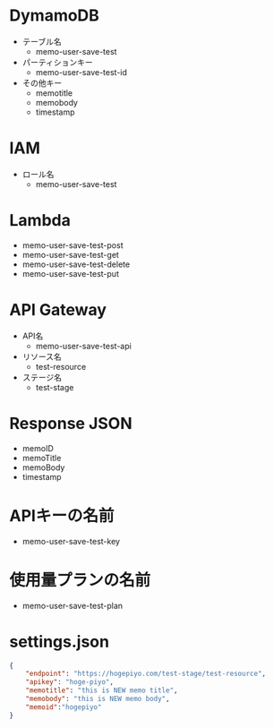# DymamoDB
-  テーブル名
    - memo-user-save-test
- パーティションキー
    - memo-user-save-test-id
- その他キー
    - memotitle
    - memobody
    - timestamp
# IAM
- ロール名
    - memo-user-save-test

# Lambda
- memo-user-save-test-post
- memo-user-save-test-get
- memo-user-save-test-delete
- memo-user-save-test-put

# API Gateway
- API名
    - memo-user-save-test-api
- リソース名
    - test-resource
- ステージ名
    - test-stage


# Response JSON
- memoID
- memoTitle
- memoBody
- timestamp

# APIキーの名前
- memo-user-save-test-key

# 使用量プランの名前
- memo-user-save-test-plan

# settings.json
~~~json
{
    "endpoint": "https://hogepiyo.com/test-stage/test-resource",
    "apikey": "hoge-piyo",
    "memotitle": "this is NEW memo title",
    "memobody": "this is NEW memo body",
    "memoid":"hogepiyo"
}  
~~~